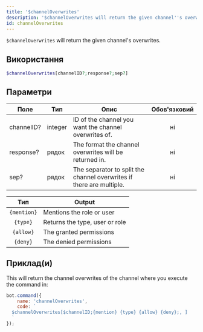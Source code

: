 ```yaml
---
title: '$channelOverwrites'
description: '$channelOverwrites will return the given channel''s overwrites.'
id: channelOverwrites
---
```


`$channelOverwrites` will return the given channel's overwrites.

## Використання

```php
$channelOverwrites[channelID?;response?;sep?]
```

## Параметри

| Поле       | Тип     | Опис                                                                 | Обов'язковий |
| ---------- | ------- | -------------------------------------------------------------------- |:------------:|
| channelID? | integer | ID of the channel you want the channel overwrites of.                |      ні      |
| response?  | рядок   | The format the channel overwrites will be returned in.               |      ні      |
| sep?       | рядок   | The separator to split the channel overwrites if there are multiple. |      ні      |

|     Тип     | Output                         |
|:-----------:| ------------------------------ |
| `{mention}` | Mentions the role or user      |
|  `{type}`   | Returns the type, user or role |
|  `{allow}`  | The granted permissions        |
|  `{deny}`   | The denied permissions         |

## Приклад(и)

This will return the channel overwrites of the channel where you execute the command in:

```javascript
bot.command({
    name: 'channelOverwrites',
    code: `
  $channelOverwrites[$channelID;{mention} {type} {allow} {deny};, ]
  `
});
```